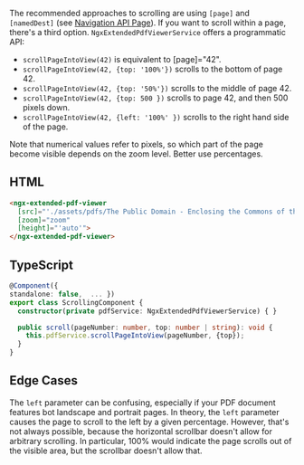 The recommended approaches to scrolling are using `[page]` and `[namedDest]` (see [Navigation API Page](./developer-experience/navigation-api)). If you want to scroll within a page, there's a third option. `NgxExtendedPdfViewerService` offers a programmatic API:

- `scrollPageIntoView(42)` is equivalent to [page]="42".
- `scrollPageIntoView(42, {top: '100%'})` scrolls to the bottom of page 42.
- `scrollPageIntoView(42, {top: '50%'})` scrolls to the middle of page 42.
- `scrollPageIntoView(42, {top: 500 })` scrolls to page 42, and then 500 pixels down.
- `scrollPageIntoView(42, {left: '100%' })` scrolls to the right hand side of the page.

Note that numerical values refer to pixels, so which part of the page become visible depends on the zoom level. Better use percentages.

## HTML

```html
<ngx-extended-pdf-viewer
  [src]="'./assets/pdfs/The Public Domain - Enclosing the Commons of the Mind.pdf'"
  [zoom]="zoom"
  [height]="'auto'">
</ngx-extended-pdf-viewer>
```

## TypeScript

```typescript
@Component({
standalone: false,  ... })
export class ScrollingComponent {
  constructor(private pdfService: NgxExtendedPdfViewerService) { }

  public scroll(pageNumber: number, top: number | string): void {
    this.pdfService.scrollPageIntoView(pageNumber, {top});
  }
}
```

## Edge Cases

The `left` parameter can be confusing, especially if your PDF document features bot landscape and portrait pages. In theory, the `left` parameter causes the page to scroll to the left by a given percentage. However, that's not always possible, because the horizontal scrollbar doesn't allow for arbitrary scrolling. In particular, 100% would indicate the page scrolls out of the visible area, but the scrollbar doesn't allow that.
